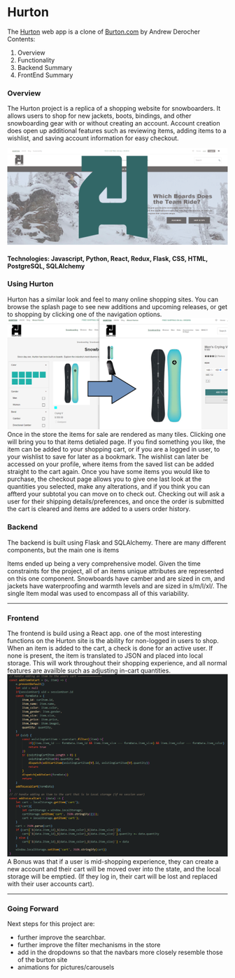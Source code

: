 # Hurton
The [Hurton](https://hurton.herokuapp.com/) web app is a clone of [Burton.com](https://burton.com) by Andrew Derocher
Contents:
 1. Overview
 2. Functionality
 3. Backend Summary
 4. FrontEnd Summary
 
### Overview

The Hurton project is a replica of a shopping website for snowboarders. It allows users to shop for new jackets, boots, bindings, and other snowboarding gear with or without creating an account. Account creation does open up additional features such as reviewing items, adding items to a wishlist, and saving account information for easy checkout.

![](PlanningDocs/ReadMePics/ReadMeCover.png)

#### Technologies: Javascript, Python, React, Redux, Flask, CSS, HTML, PostgreSQL, SQLAlchemy

### Using Hurton
Hurton has a similar look and feel to many online shopping sites. You can browse the splash page to see new additions and upcoming releases, or get to shopping by clicking one of the navigation options. 
![](PlanningDocs/ReadMePics/Store-Sample.png)
Once in the store the items for sale are rendered as many tiles. Clicking one will bring you to that items detialed page. If you find something you like, the item can be added to your shopping cart, or if you are a logged in user, to your wishlist to save for later as a bookmark. The wishlist can later be accessed on your profile, where items from the saved list can be added straight to the cart again.
Once you have some items you would like to purchase, the checkout page allows you to give one last look at the quantities you selected, make any alterations, and if you think you can affterd your subtotal you can move on to check out.
Checking out will ask a user for their shipping details/preferences, and once the order is submitted the cart is cleared and items are added to a users order history.

### Backend
The backend is built using Flask and SQLAlchemy. There are many different components, but the main one is items

Items ended up being a very comprehensive model. Given the time constraints for the project, all of an items unique attributes are represented on this one component. Snowboards have camber and are sized in cm, and jackets have waterproofing and warmth levels and are sized in s/m/l/xl/. The single Item modal was used to encompass all of this variability. 

---

### Frontend
The frontend is build using a React app. one of the most interesting functions on the Hurton site is the ability for non-logged in users to shop. When an item is added to the cart, a check is done for an active user. If none is present, the item is translated to JSON and placed into local storage. This will work throughout their shopping experience, and all normal features are availble such as adjusting in-cart quantities. 
![](PlanningDocs/ReadMePics/add-to-local.PNG)
A Bonus was that if a user is mid-shopping experience, they can create a new account and their cart will be moved over into the state, and the local storage will be emptied. (If they log in, their cart will be lost and replaced with their user accounts cart).


---
### Going Forward

Next steps for this project are:
 - further improve the searchbar. 
 - further improve the filter mechanisms in the store
 - add in the dropdowns so that the navbars more closely resemble those of the burton site
 - animations for pictures/carousels
